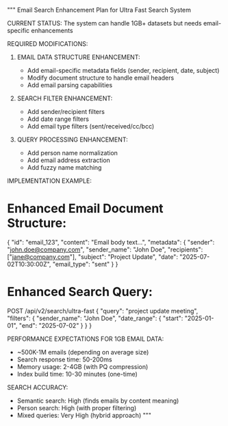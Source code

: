 """
Email Search Enhancement Plan for Ultra Fast Search System

CURRENT STATUS: The system can handle 1GB+ datasets but needs email-specific enhancements

REQUIRED MODIFICATIONS:

1. EMAIL DATA STRUCTURE ENHANCEMENT:
   - Add email-specific metadata fields (sender, recipient, date, subject)
   - Modify document structure to handle email headers
   - Add email parsing capabilities

2. SEARCH FILTER ENHANCEMENT:
   - Add sender/recipient filters
   - Add date range filters  
   - Add email type filters (sent/received/cc/bcc)

3. QUERY PROCESSING ENHANCEMENT:
   - Add person name normalization
   - Add email address extraction
   - Add fuzzy name matching

IMPLEMENTATION EXAMPLE:

# Enhanced Email Document Structure:
{
    "id": "email_123",
    "content": "Email body text...",
    "metadata": {
        "sender": "john.doe@company.com",
        "sender_name": "John Doe", 
        "recipients": ["jane@company.com"],
        "subject": "Project Update",
        "date": "2025-07-02T10:30:00Z",
        "email_type": "sent"
    }
}

# Enhanced Search Query:
POST /api/v2/search/ultra-fast
{
    "query": "project update meeting",
    "filters": {
        "sender_name": "John Doe",
        "date_range": {
            "start": "2025-01-01",
            "end": "2025-07-02"
        }
    }
}

PERFORMANCE EXPECTATIONS FOR 1GB EMAIL DATA:
- ~500K-1M emails (depending on average size)
- Search response time: 50-200ms 
- Memory usage: 2-4GB (with PQ compression)
- Index build time: 10-30 minutes (one-time)

SEARCH ACCURACY:
- Semantic search: High (finds emails by content meaning)
- Person search: High (with proper filtering)
- Mixed queries: Very High (hybrid approach)
"""
